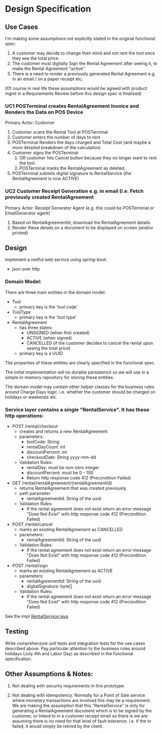 # Design Specification

## Use Cases
I'm making some assumptions not explicitly stated in the original functional spec:

1. A customer may decide to change their mind and *not* rent the tool once they see the total price.
2. The customer must digitally Sign the Rental Agreement after seeing it, to make the Rental Agreement "active".
3. There is a need to render a previously generated Rental Agreement e.g. in an email / on a paper receipt etc.

(Of course in real life these assumptions would be agreed with product mgmt in a Requirements Review before this
design spec is finalized)


### UC1 POSTerminal creates RentalAgreement Invoice and Renders the Data on POS Device
Primary Actor: Customer
1. Customer scans the Rental Tool at POSTerminal
2. Customer enters the number of days to rent
3. POSTerminal Renders the days charged and Total Cost (and maybe a more detailed breakdown of the calculation)
4. Customer signs the POSTerminal
    1. OR customer hits Cancel button because they no longer want to rent the tool.
    2. POSTerminal marks the RentalAgreement as deleted.
5. POSTerminal submits digital signature to RentalService (the RentalAgreement is now ACTIVE)

### UC2 Customer Receipt Generation e.g. in email (i.e. Fetch previously created RentalAgreement
Primary Actor: Receipt Generator Agent (e.g. this could be POSTerminal or EmailGenerator agent)
1. Based on RentalAgreementId, download the RentalAgreement details
2. Render these details on a document to be displayed on screen (and/or printed)


## Design
Implement a restful web service using spring-boot.
- json over http

### Domain Model:
There are three main entities in the domain model:

- Tool
  - primary key is the 'tool code'
- ToolType
  - primary key is the 'tool type' 
- RentalAgreement
  - has three states:
    - UNSIGNED (when first created)
    - ACTIVE (when signed)
    - CANCELLED (if the customer decides to cancel the rental upon seeing the total price)
  - primary key is a UUID

The properties of these entities are clearly specified in the functional spec.

The initial implementation will no durable persistence so we will use in a simple in-memory repository for storing
these entities.

The domain model may contain other helper classes for the business rules around Charge Days logic. i.e. whether the customer
should be charged on holidays or weekends etc. 


### Service layer contains a single "RentalService". It has these http operations:
- POST /rental/checkout
  - creates and returns a new RentalAgreement 
  - parameters:
    - toolCode: String
    - rentalDayCount: int
    - discountPercent: int
    - checkoutDate: String yyyy-mm-dd 
  - Validation Rules: 
    - rentalDay: must be non-zero integer
    - discountPercent: must be 0 - 100
    - Return http response code 412 (Precondition Failed)
- GET /rental/rentalAgreement/{rentalAgreementId}
  - returns RentalAgreement that was created previously.
  - path parameter:
    - rentalAgreementId: String of the uuid
  - Validation Rules:
    - If the rental agreement does not exist return an error message "Does Not Exist" with http response code 412 (Precondition Failed)
- POST /rental/cancel 
  - marks an existing RentalAgreement as CANCELLED 
  - parameters:
      - rentalAgreementId: String of the uuid
  - Validation Rules:
      - If the rental agreement does not exist return an error message "Does Not Exist" with http response code 412 (Precondition Failed)
- POST /rental/sign
  - marks an existing RentalAgreement as ACTIVE
  - parameters:
      - rentalAgreementId: String of the uuid
      - digitalSignature: byte[]
  - Validation Rules:
      - If the rental agreement does not exist return an error message "Does Not Exist" with http response code 412 (Precondition Failed)

See the impl [RentalService.java](./src/main/java/com/toolrental/service/RentalService.java)

## Testing
Write comprehensive unit tests and integration tests for the use cases described above. Pay particular attention to the 
business rules around holidays (July 4th and Labor Day) as described in the functional specification.



## Other Assumptions & Notes:
1. Not dealing with security requirements in this prototype.

2. Not dealing with idempotency. Normally for a Point of Sale service where monetary transactions are involved this
may be a requirement. We are making the assumption that this "RentalService" is only for generating a RentalAgreement
document which is to be signed by the customer, or linked to in a customer receipt email so there is we are assuming 
there is no need for that level of fault tolerance. i.e. if the tx failed, it would simply be retired by the client.

